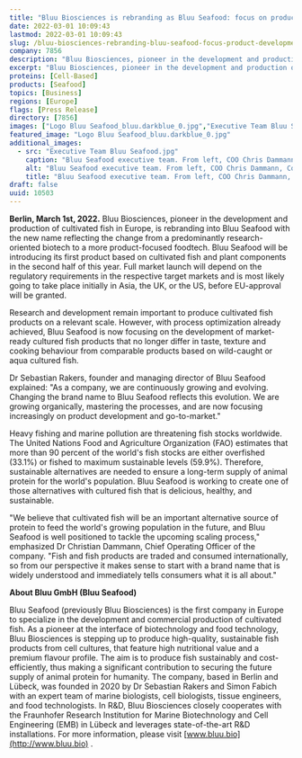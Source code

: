 ```yaml
---
title: "Bluu Biosciences is rebranding as Bluu Seafood: focus on product development"
date: 2022-03-01 10:09:43
lastmod: 2022-03-01 10:09:43
slug: /bluu-biosciences-rebranding-bluu-seafood-focus-product-development
company: 7856
description: "Bluu Biosciences, pioneer in the development and production of cultivated fish in Europe, is rebranding into Bluu Seafood with the new name reflecting the change from a predominantly research-oriented biotech to a more product-focused food-tech."
excerpt: "Bluu Biosciences, pioneer in the development and production of cultivated fish in Europe, is rebranding into Bluu Seafood with the new name reflecting the change from a predominantly research-oriented biotech to a more product-focused food-tech."
proteins: [Cell-Based]
products: [Seafood]
topics: [Business]
regions: [Europe]
flags: [Press Release]
directory: [7856]
images: ["Logo Bluu Seafood_bluu.darkblue_0.jpg","Executive Team Bluu Seafood.jpg"]
featured_image: "Logo Bluu Seafood_bluu.darkblue_0.jpg"
additional_images:
  - src: "Executive Team Bluu Seafood.jpg"
    caption: "Bluu Seafood executive team. From left, COO Chris Dammann, Co-Founder and Managing Director Dr Sebastian Rakers, Co-Founder and Managing Director Simon Fabich. Ccopyright Bluu GmbH."
    alt: "Bluu Seafood executive team. From left, COO Chris Dammann, Co-Founder and Managing Director Dr Sebastian Rakers, Co-Founder and Managing Director Simon Fabich. Ccopyright Bluu GmbH."
    title: "Bluu Seafood executive team. From left, COO Chris Dammann, Co-Founder and Managing Director Dr Sebastian Rakers, Co-Founder and Managing Director Simon Fabich. Ccopyright Bluu GmbH."
draft: false
uuid: 10503
---
```

**Berlin, March 1st, 2022.** Bluu Biosciences, pioneer in the
development and production of cultivated fish in Europe, is rebranding
into Bluu Seafood with the new name reflecting the change from a
predominantly research-oriented biotech to a more product-focused
foodtech. Bluu Seafood will be introducing its first product based on
cultivated fish and plant components in the second half of this year.
Full market launch will depend on the regulatory requirements in the
respective target markets and is most likely going to take place
initially in Asia, the UK, or the US, before EU-approval will be
granted.

Research and development remain important to produce cultivated fish
products on a relevant scale. However, with process optimization already
achieved, Bluu Seafood is now focusing on the development of
market-ready cultured fish products that no longer differ in taste,
texture and cooking behaviour from comparable products based on
wild-caught or aqua cultured fish.

Dr Sebastian Rakers, founder and managing director of Bluu Seafood
explained: \"As a company, we are continuously growing and evolving.
Changing the brand name to Bluu Seafood reflects this evolution. We are
growing organically, mastering the processes, and are now focusing
increasingly on product development and go-to-market.\"

Heavy fishing and marine pollution are threatening fish stocks
worldwide. The United Nations Food and Agriculture Organization (FAO)
estimates that more than 90 percent of the world\'s fish stocks are
either overfished (33.1%) or fished to maximum sustainable levels
(59.9%). Therefore, sustainable alternatives are needed to ensure a
long-term supply of animal protein for the world\'s population. Bluu
Seafood is working to create one of those alternatives with cultured
fish that is delicious, healthy, and sustainable.

\"We believe that cultivated fish will be an important alternative
source of protein to feed the world\'s growing population in the future,
and Bluu Seafood is well positioned to tackle the upcoming scaling
process,\" emphasized Dr Christian Dammann, Chief Operating Officer of
the company. \"Fish and fish products are traded and consumed
internationally, so from our perspective it makes sense to start with a
brand name that is widely understood and immediately tells consumers
what it is all about.\"

**About Bluu GmbH (Bluu Seafood)**

Bluu Seafood (previously Bluu Biosciences) is the first company in
Europe to specialize in the development and commercial production of
cultivated fish. As a pioneer at the interface of biotechnology and food
technology, Bluu Biosciences is stepping up to produce high-quality,
sustainable fish products from cell cultures, that feature high
nutritional value and a premium flavour profile. The aim is to produce
fish sustainably and cost-efficiently, thus making a significant
contribution to securing the future supply of animal protein for
humanity. The company, based in Berlin and Lübeck, was founded in 2020
by Dr Sebastian Rakers and Simon Fabich with an expert team of marine
biologists, cell biologists, tissue engineers, and food technologists.
In R&D, Bluu Biosciences closely cooperates with the Fraunhofer Research
Institution for Marine Biotechnology and Cell Engineering (EMB) in
Lübeck and leverages state-of-the-art R&D installations. For more
information, please visit [www.bluu.bio](http://www.bluu.bio) .
